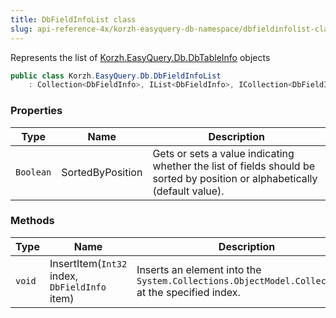 ```yaml
---
title: DbFieldInfoList class
slug: api-reference-4x/korzh-easyquery-db-namespace/dbfieldinfolist-class
---
```


Represents the list of [Korzh.EasyQuery.Db.DbTableInfo](//easyquery/docs/api-reference-4x/korzh-easyquery-db-namespace/dbtableinfo-class) objects
```csharp
public class Korzh.EasyQuery.Db.DbFieldInfoList
    : Collection<DbFieldInfo>, IList<DbFieldInfo>, ICollection<DbFieldInfo>, IEnumerable<DbFieldInfo>, IEnumerable, IList, ICollection, IReadOnlyList<DbFieldInfo>, IReadOnlyCollection<DbFieldInfo>

```

### Properties

| Type | Name | Description | 
| --- | --- | --- | 
| `Boolean` | SortedByPosition | Gets or sets a value indicating whether the list of fields should be sorted by position or alphabetically (default value). | 


### Methods

| Type | Name | Description | 
| --- | --- | --- | 
| `void` | InsertItem(`Int32` index, `DbFieldInfo` item) | Inserts an element into the `System.Collections.ObjectModel.Collection'1` at the specified index. |